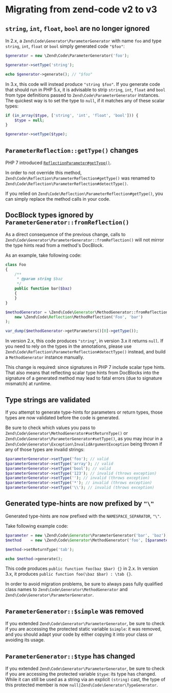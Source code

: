# Migrating from zend-code v2 to v3

## `string`, `int`, `float`, `bool` are no longer ignored

In 2.x, a `Zend\Code\Generator\ParameterGenerator` with name `foo` and type 
`string`, `int`, `float` or `bool` simply generated code `"$foo"`:

```php
$generator = new \Zend\Code\ParameterGenerator('foo');

$generator->setType('string');

echo $generator->generate(); // "$foo"
```

In 3.x, this code will instead produce `"string $foo"`.
If you generate code that should run in PHP 5.x, it is advisable to strip
`string`, `int`, `float` and `bool` from type definitions passed to
`Zend\Code\ParameterGenerator` instances. The quickest way is to set the 
type to `null`, if it matches any of these scalar types:

```php
if (in_array($type, ['string', 'int', 'float', 'bool'])) {
    $type = null;
}

$generator->setType($type);
```

## `ParameterReflection::getType()` changes

PHP 7 introduced [`ReflectionParameter#getType()`](http://php.net/manual/en/reflectionparameter.gettype.php).

In order to not override this method, `Zend\Code\Reflection\ParameterReflection#getType()`
was renamed to `Zend\Code\Reflection\ParameterReflection#detectType()`.

If you relied on `Zend\Code\Reflection\ParameterReflection#getType()`, you can
simply replace the method calls in your code.
 
## DocBlock types ignored by `ParameterGenerator::fromReflection()`

As a direct consequence of the previous change, calls to 
`Zend\Code\Generator\ParameterGenerator::fromReflection()` will not mirror the
type hints read from a method's DocBlock.

As an example, take following code:

```php
class Foo
{
    /**
     * @param string $baz
     */
    public function bar($baz)
    {
    }
}

$methodGenerator = \Zend\Code\Generator\MethodGenerator::fromReflection(
    new \Zend\Code\Reflection\MethodReflection('Foo', 'bar')
);

var_dump($methodGenerator->getParameters()[0]->getType());
```

In version 2.x, this code produces `"string"`, in version 3.x it returns `null`. If you 
need to rely on the types in the annotations, please use
`Zend\Code\Reflection\ParameterReflection#detectType()` instead, and build a
`MethodGenerator` instance manually.

This change is required: since signatures in PHP 7 include scalar type hints.
That also means that reflecting scalar type hints from DocBlocks into the
signature of a generated method may lead to fatal errors (due to signature
mismatch) at runtime.

## Type strings are validated

If you attempt to generate type-hints for parameters or return types, those types are
now validated before the code is generated.

Be sure to check which values you pass to `Zend\Code\Generator\MethodGenerator#setReturnType()`
or `Zend\Code\Generator\ParameterGenerator#setType()`, as you may incur in a
`Zend\Code\Generator\Exception\InvalidArgumentException` being thrown if any
of those types are invalid strings:

```php
$parameterGenerator->setType('foo'); // valid
$parameterGenerator->setType('array'); // valid
$parameterGenerator->setType('bool'); // valid
$parameterGenerator->setType('123'); // invalid (throws exception)
$parameterGenerator->setType(''); // invalid (throws exception)
$parameterGenerator->setType('*'); // invalid (throws exception)
$parameterGenerator->setType('\\'); // invalid (throws exception)
```


## Generated type-hints are now prefixed by `"\"`

Generated type-hints are now prefixed with the `NAMESPACE_SEPARATOR`,
`"\"`.

Take following example code:

```php
$parameter = new \Zend\Code\Generator\ParameterGenerator('bar', 'baz');
$method    = new \Zend\Code\Generator\MethodGenerator('foo', [$parameter]);

$method->setReturnType('tab');

echo $method->generate();
```

This code produces `public function foo(baz $bar) {}` in 2.x.
In version 3.x, it produces `public function foo(\baz $bar) : \tab {}`.

In order to avoid migration problems, be sure to always pass fully qualified class
names to `Zend\Code\Generator\MethodGenerator` and `Zend\Code\Generator\ParameterGenerator`.

## `ParameterGenerator::$simple` was removed

If you extended `Zend\Code\Generator\ParameterGenerator`, be sure to check if you
are accessing the protected static variable `$simple`: it was removed, and you should
adapt your code by either copying it into your class or avoiding its usage.

## `ParameterGenerator::$type` has changed

If you extended `Zend\Code\Generator\ParameterGenerator`, be sure to check if you
are accessing the protected variable `$type`: its type has changed.
While it can still be used as a string via an explicit `(string)` cast, the type of
this protected member is now `null|Zend\Code\Generator\TypeGenerator`.
